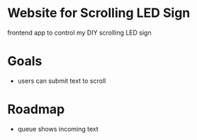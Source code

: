 # Website for Scrolling LED Sign
frontend app to control my DIY scrolling LED sign

# Goals
* users can submit text to scroll

# Roadmap
* queue shows incoming text